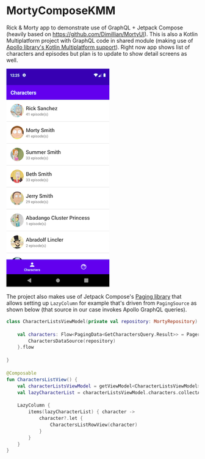 # MortyComposeKMM

Rick & Morty app to demonstrate use of GraphQL + Jetpack Compose (heavily based on https://github.com/Dimillian/MortyUI).
This is also a Kotlin Multiplatform project with GraphQL code in shared module (making use of [Apollo library's Kotlin Multiplatform support](https://www.apollographql.com/docs/android/essentials/get-started-multiplatform/)).
Right now app shows list of characters and episodes but plan is to update to show detail screens as well.


![BikeShare Screenshot](/art/characters_screenshot.png?raw=true)

The project also makes use of Jetpack Compose's [Paging library](https://developer.android.com/jetpack/androidx/releases/paging#paging_compose_version_100_2)
that allows setting up `LazyColumn` for example that's driven from `PagingSource` as shown below (that source in our case invokes Apollo GraphQL queries). 

```kotlin
class CharacterListsViewModel(private val repository: MortyRepository): ViewModel() {
    
    val characters: Flow<PagingData<GetCharactersQuery.Result>> = Pager(PagingConfig(pageSize = 20)) {
        CharactersDataSource(repository)
    }.flow

}

@Composable
fun CharactersListView() {
    val characterListsViewModel = getViewModel<CharacterListsViewModel>()
    val lazyCharacterList = characterListsViewModel.characters.collectAsLazyPagingItems()

    LazyColumn {
        items(lazyCharacterList) { character ->
            character?.let {
                CharactersListRowView(character)
            }
        }
    }
}
```


